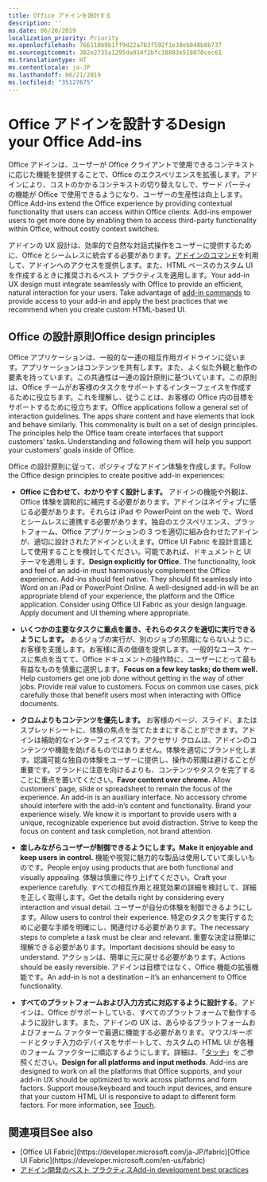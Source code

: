 ```yaml
---
title: Office アドインを設計する
description: ''
ms.date: 06/20/2019
localization_priority: Priority
ms.openlocfilehash: 766110b9b1ff9d22a783f592f1e38eb848b8b737
ms.sourcegitcommit: 382e2735a1295da914f2bfc38883e518070cec61
ms.translationtype: HT
ms.contentlocale: ja-JP
ms.lasthandoff: 06/21/2019
ms.locfileid: "35127675"
---
```

# <a name="design-your-office-add-ins"></a><span data-ttu-id="087f5-102">Office アドインを設計する</span><span class="sxs-lookup"><span data-stu-id="087f5-102">Design your Office Add-ins</span></span>

<span data-ttu-id="087f5-p101">Office アドインは、ユーザーが Office クライアントで使用できるコンテキストに応じた機能を提供することで、Office のエクスペリエンスを拡張します。アドインにより、コストのかかるコンテキストの切り替えなしで、サード パーティの機能が Office で使用できるようになり、ユーザーの生産性は向上します。</span><span class="sxs-lookup"><span data-stu-id="087f5-p101">Office Add-ins extend the Office experience by providing contextual functionality that users can access within Office clients. Add-ins empower users to get more done by enabling them to access third-party functionality within Office, without costly context switches.</span></span> 

<span data-ttu-id="087f5-p102">アドインの UX 設計は、効率的で自然な対話式操作をユーザーに提供するために、Office とシームレスに統合する必要があります。[アドインのコマンド](add-in-commands.md)を利用して、アドインへのアクセスを提供します。また、HTML ベースのカスタム UI を作成するときに推奨されるベスト プラクティスを適用します。</span><span class="sxs-lookup"><span data-stu-id="087f5-p102">Your add-in UX design must integrate seamlessly with Office to provide an efficient, natural interaction for your users. Take advantage of [add-in commands](add-in-commands.md) to provide access to your add-in and apply the best practices that we recommend when you create custom HTML-based UI.</span></span>

## <a name="office-design-principles"></a><span data-ttu-id="087f5-107">Office の設計原則</span><span class="sxs-lookup"><span data-stu-id="087f5-107">Office design principles</span></span>

<span data-ttu-id="087f5-p103">Office アプリケーションは、一般的な一連の相互作用ガイドラインに従います。アプリケーションはコンテンツを共有します。また、よく似た外観と動作の要素を持っています。この共通性は一連の設計原則に基づいています。この原則は、Office チームがお客様のタスクをサポートするインターフェイスを作成するために役立ちます。これを理解し、従うことは、お客様の Office 内の目標をサポートするために役立ちます。</span><span class="sxs-lookup"><span data-stu-id="087f5-p103">Office applications follow a general set of interaction guidelines. The apps share content and have elements that look and behave similarly. This commonality is built on a set of design principles. The principles help the Office team create interfaces that support customers’ tasks. Understanding and following them will help you support your customers’ goals inside of Office.</span></span>

<span data-ttu-id="087f5-113">Office の設計原則に従って、ポジティブなアドイン体験を作成します。</span><span class="sxs-lookup"><span data-stu-id="087f5-113">Follow the Office design principles to create positive add-in experiences:</span></span>

- <span data-ttu-id="087f5-p104">**Office に合わせて、わかりやすく設計します。** アドインの機能や外観は、Office 体験を調和的に補完する必要があります。アドインはネイティブに感じる必要があります。それらは iPad や PowerPoint on the web で、Word とシームレスに連携する必要があります。独自のエクスペリエンス、プラットフォーム、Office アプリケーションの 3 つを適切に組み合わせたアドインが、適切に設計されたアドインといえます。Office UI Fabric を設計言語として使用することを検討してください。可能であれば、ドキュメントと UI テーマを適用します。</span><span class="sxs-lookup"><span data-stu-id="087f5-p104">**Design explicitly for Office.** The functionality, look and feel of an add-in must harmoniously complement the Office experience. Add-ins should feel native. They should fit seamlessly into Word on an iPad or PowerPoint Online. A well-designed add-in will be an appropriate blend of your experience, the platform and the Office application. Consider using Office UI Fabric as your design language. Apply document and UI theming where appropriate.</span></span>

- <span data-ttu-id="087f5-p105">**いくつかの主要なタスクに重点を置き、それらのタスクを適切に実行できるようにします。** あるジョブの実行が、別のジョブの邪魔にならないように、お客様を支援します。お客様に真の価値を提供します。一般的なユース ケースに焦点を当てて、Office ドキュメントの操作時に、ユーザーにとって最も有益なものを慎重に選択します。</span><span class="sxs-lookup"><span data-stu-id="087f5-p105">**Focus on a few key tasks; do them well.** Help customers get one job done without getting in the way of other jobs. Provide real value to customers. Focus on common use cases, pick carefully those that benefit users most when interacting with Office documents.</span></span>

- <span data-ttu-id="087f5-p106">**クロムよりもコンテンツを優先します。** お客様のページ、スライド、またはスプレッドシートに、体験の焦点を当てたままにすることができます。アドインは補助的なインターフェイスです。アクセサリ クロムは、アドインのコンテンツや機能を妨げるものではありません。体験を適切にブランド化します。認識可能な独自の体験をユーザーに提供し、操作の邪魔は避けることが重要です。ブランドに注意を向けるよりも、コンテンツやタスクを完了することに重点を置いてください。</span><span class="sxs-lookup"><span data-stu-id="087f5-p106">**Favor content over chrome.** Allow customers’ page, slide or spreadsheet to remain the focus of the experience. An add-in is an auxiliary interface. No accessory chrome should interfere with the add-in’s content and functionality. Brand your experience wisely. We know it is important to provide users with a unique, recognizable experience but avoid distraction. Strive to keep the focus on content and task completion, not brand attention.</span></span>

- <span data-ttu-id="087f5-132">**楽しみながらユーザーが制御できるようにします。**</span><span class="sxs-lookup"><span data-stu-id="087f5-132">**Make it enjoyable and keep users in control.**</span></span> <span data-ttu-id="087f5-133">機能や視覚に魅力的な製品は使用していて楽しいものです。</span><span class="sxs-lookup"><span data-stu-id="087f5-133">People enjoy using products that are both functional and visually appealing.</span></span> <span data-ttu-id="087f5-134">体験は慎重に作り上げてください。</span><span class="sxs-lookup"><span data-stu-id="087f5-134">Craft your experience carefully.</span></span> <span data-ttu-id="087f5-135">すべての相互作用と視覚効果の詳細を検討して、詳細を正しく取得します。</span><span class="sxs-lookup"><span data-stu-id="087f5-135">Get the details right by considering every interaction and visual detail.</span></span> <span data-ttu-id="087f5-136">ユーザーが自分の体験を制御できるようにします。</span><span class="sxs-lookup"><span data-stu-id="087f5-136">Allow users to control their experience.</span></span> <span data-ttu-id="087f5-137">特定のタスクを実行するために必要な手順を明確にし、関連付ける必要があります。</span><span class="sxs-lookup"><span data-stu-id="087f5-137">The necessary steps to complete a task must be clear and relevant.</span></span> <span data-ttu-id="087f5-138">重要な決定は簡単に理解できる必要があります。</span><span class="sxs-lookup"><span data-stu-id="087f5-138">Important decisions should be easy to understand.</span></span> <span data-ttu-id="087f5-139">アクションは、簡単に元に戻せる必要があります。</span><span class="sxs-lookup"><span data-stu-id="087f5-139">Actions should be easily reversible.</span></span> <span data-ttu-id="087f5-140">アドインは目標ではなく、Office 機能の拡張機能です。</span><span class="sxs-lookup"><span data-stu-id="087f5-140">An add-in is not a destination – it’s an enhancement to Office functionality.</span></span>

- <span data-ttu-id="087f5-p108">**すべてのプラットフォームおよび入力方式に対応するように設計する**。アドインは、Office がサポートしている、すべてのプラットフォームで動作するように設計します。また、アドインの UX は、あらゆるプラットフォームおよびフォーム ファクターで最適に機能する必要があります。マウス/キーボードとタッチ入力のデバイスをサポートして、カスタムの HTML UI が各種のフォーム ファクターに順応するようにします。詳細は、「[タッチ](../concepts/add-in-development-best-practices.md#optimize-for-touch)」をご参照ください。</span><span class="sxs-lookup"><span data-stu-id="087f5-p108">**Design for all platforms and input methods**. Add-ins are designed to work on all the platforms that Office supports, and your add-in UX should be optimized to work across platforms and form factors. Support mouse/keyboard and touch input devices, and ensure that your custom HTML UI is responsive to adapt to different form factors. For more information, see [Touch](../concepts/add-in-development-best-practices.md#optimize-for-touch).</span></span> 

## <a name="see-also"></a><span data-ttu-id="087f5-145">関連項目</span><span class="sxs-lookup"><span data-stu-id="087f5-145">See also</span></span>
- <span data-ttu-id="087f5-146">
  [Office UI Fabric](https://developer.microsoft.com/ja-JP/fabric)</span><span class="sxs-lookup"><span data-stu-id="087f5-146">[Office UI Fabric](https://developer.microsoft.com/en-us/fabric)</span></span> 
- [<span data-ttu-id="087f5-147">アドイン開発のベスト プラクティス</span><span class="sxs-lookup"><span data-stu-id="087f5-147">Add-in development best practices</span></span>](../concepts/add-in-development-best-practices.md)

